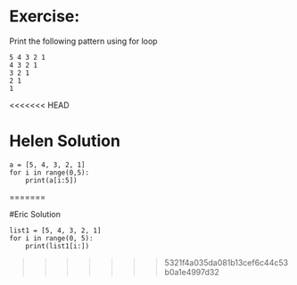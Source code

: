 # Exercise:

Print the following pattern using for loop

```
5 4 3 2 1 
4 3 2 1 
3 2 1 
2 1 
1
```
<<<<<<< HEAD
# Helen Solution
```
a = [5, 4, 3, 2, 1]
for i in range(0,5):
    print(a[i:5])
```
=======



#Eric Solution
```
list1 = [5, 4, 3, 2, 1]
for i in range(0, 5):
    print(list1[i:])
```



>>>>>>> 5321f4a035da081b13cef6c44c53b0a1e4997d32
